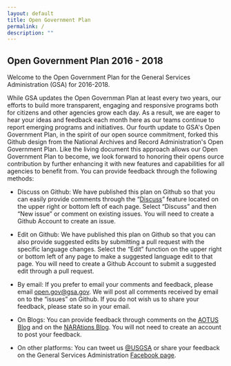 ```yaml
---
layout: default
title: Open Government Plan
permalink: /
description: ""
---
```



<h2>Open Government Plan 2016 - 2018</h2>

<p dir="ltr">Welcome to the Open Government Plan for the General Services Administration (GSA) for 2016-2018.

<p dir="ltr">While GSA updates the Open Governman Plan at least every two years, our efforts to build more transparent, engaging and responsive programs both for citizens and other agencies grow each day. As a result, we are eager to hear your ideas and feedback each month here as our teams continue to report emerging programs and initiatives. Our fourth update to GSA's Open Government Plan, in the spirit of our open source commitment, forked this Github design from the National Archives and Record Administration's Open Government Plan. Like the living document this approach allows our Open Government Plan to become, we look forward to honoring their opens ource contribution by further enhancing it with new features and capabilities for all agencies to benefit from. You can provide feedback through the following methods:</p>

<ul>
  <li dir="ltr">
  <p dir="ltr">Discuss on Github: We have published this plan on Github so that you can easily provide comments through the “<a href="https://github.com/usnationalarchives/opengovplan/issues/" target="_blank">Discuss</a>” feature located on the upper right or bottom left of each page. Select “Discuss” and then “New issue” or comment on existing issues. You will need to create a Github Account to create an issue.</p>
  </li>
  <li dir="ltr">
  <p dir="ltr">Edit on Github: We have published this plan on Github so that you can also provide suggested edits by submitting a pull request with the specific language changes. Select the “Edit” function on the upper right or bottom left of any page to make a suggested language edit to that page. You will need to create a Github Account to submit a suggested edit through a pull request. </p>
  </li>
  <li dir="ltr">
  <p dir="ltr">By email: If you prefer to email your comments and feedback, please email <a href="mailto:open.gov@gsa.gov" target="_blank">open.gov@gsa.gov</a>. We will post all comments received by email on to the “issues” on Github. If you do not wish us to share your feedback, please state so in your email.
  </p>
  </li>
  <li dir="ltr">
  <p dir="ltr">On Blogs: You can provide feedback through comments on the <a href="https://aotus.blogs.archives.gov/" target="_blank">AOTUS Blog</a> and on the <a href="https://narations.blogs.archives.gov/" target="_blank">NARAtions Blog</a>. You will not need to create an account to post your feedback.</p>
  </li>
  <li dir="ltr">
  <p dir="ltr">On other platforms: You can tweet us <a href="https://twitter.com/USGSA" target="_blank">@USGSA</a> or share your feedback on the General Services Administration <a href="https://www.facebook.com/GSA/" target="_blank">Facebook page</a>.</p>
  </li>
</ul>
